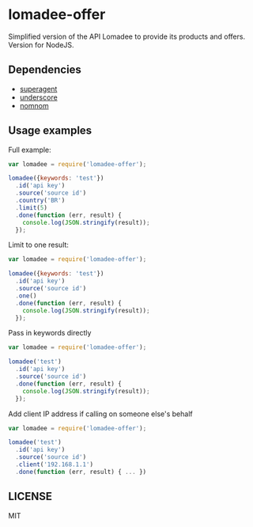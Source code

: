 
lomadee-offer
=============

Simplified version of the API Lomadee to provide its products and offers. Version for NodeJS.

## Dependencies

* [superagent](http://github.com/visionmedia/superagent)
* [underscore](http://github.com/jashkenas/underscore)
* [nomnom](http://github.com/harthur/nomnom)

## Usage examples

Full example:

```javascript
var lomadee = require('lomadee-offer');

lomadee({keywords: 'test'})
  .id('api key')
  .source('source id')
  .country('BR')
  .limit(5)
  .done(function (err, result) {
    console.log(JSON.stringify(result));
  });
```

Limit to one result:

```javascript
var lomadee = require('lomadee-offer');

lomadee({keywords: 'test'})
  .id('api key')
  .source('source id')
  .one()
  .done(function (err, result) {
    console.log(JSON.stringify(result));
  });
```

Pass in keywords directly

```javascript
var lomadee = require('lomadee-offer');

lomadee('test')
  .id('api key')
  .source('source id')
  .done(function (err, result) {
    console.log(JSON.stringify(result));
  });
```

Add client IP address if calling on someone else's behalf

```javascript
var lomadee = require('lomadee-offer');

lomadee('test')
  .id('api key')
  .source('source id')
  .client('192.168.1.1')
  .done(function (err, result) { ... })
```

## LICENSE

MIT
